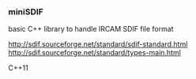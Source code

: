 ### miniSDIF

basic C++ library to handle IRCAM SDIF file format

http://sdif.sourceforge.net/standard/sdif-standard.html
http://sdif.sourceforge.net/standard/types-main.html

C++11



